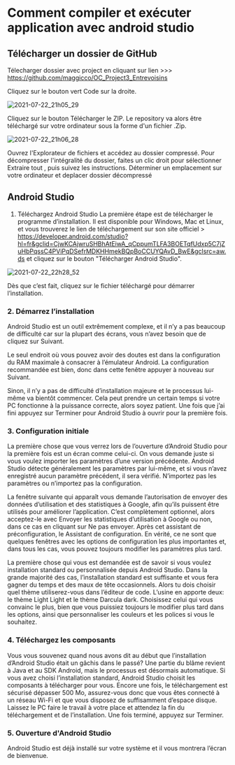 # Comment compiler et exécuter application avec android studio


## Télécharger un dossier de GitHub

Télecharger dossier avec project en cliquant sur lien >>>
https://github.com/maggicco/OC_Project3_Entrevoisins

Cliquez sur le bouton vert Code sur la droite.

![2021-07-22_21h05_29](https://user-images.githubusercontent.com/28864785/126695341-ba97b4e1-8421-4f2a-9d55-e55190ad27f5.png)


Cliquez sur le bouton Télécharger le ZIP. Le repository va alors être téléchargé sur votre ordinateur sous la forme d'un fichier .Zip.

![2021-07-22_21h06_28](https://user-images.githubusercontent.com/28864785/126695425-a699b7cf-5315-4ffb-ace8-5b610d55fd4d.png)


Ouvrez l'Explorateur de fichiers et accédez au dossier compressé. Pour décompresser l'intégralité du dossier, faites un clic droit pour sélectionner Extraire tout , puis suivez les instructions.
Déterminer un emplacement sur votre ordinateur et deplacer dossier décompressé



## Android Studio
1. Téléchargez Android Studio
La première étape est de télécharger le programme d’installation. Il est disponible pour Windows, Mac et Linux, et vous trouverez le lien de téléchargement sur son site officiel > https://developer.android.com/studio?hl=fr&gclid=CjwKCAjwruSHBhAtEiwA_qCppumTLFA3BOETqfUdxp5C7jZuHbPqssC4PViPqDSefrMDKHHmekBQpBoCCUYQAvD_BwE&gclsrc=aw.ds
et cliquez sur le bouton "Télécharger Android Studio".

![2021-07-22_22h28_52](https://user-images.githubusercontent.com/28864785/126705428-d0b805a5-42fe-405d-a8af-c09e3b795880.png)

Dès que c’est fait, cliquez sur le fichier téléchargé pour démarrer l’installation.

### 2. Démarrez l’installation
Android Studio est un outil extrêmement complexe, et il n’y a pas beaucoup de difficulté car sur la plupart des écrans, vous n’avez besoin que de cliquez sur Suivant.

Le seul endroit où vous pouvez avoir des doutes est dans la configuration du RAM maximale à consacrer à l’émulateur Android. 
La configuration recommandée est bien, donc dans cette fenêtre appuyer à nouveau sur Suivant.

Sinon, il n’y a pas de difficulté d’installation majeure et le processus lui-même va bientôt commencer. Cela peut prendre un certain temps si votre PC fonctionne à la puissance correcte, alors soyez patient. Une fois que j’ai fini appuyez sur Terminer pour Android Studio à ouvrir pour la première fois.

### 3. Configuration initiale
La première chose que vous verrez lors de l’ouverture d’Android Studio pour la première fois est un écran comme celui-ci. On vous demande juste si vous voulez importer les paramètres d’une version précédente. Android Studio détecte généralement les paramètres par lui-même, et si vous n’avez enregistré aucun paramètre précédent, il sera vérifié. N’importez pas les paramètres ou n’importez pas la configuration.

La fenêtre suivante qui apparaît vous demande l’autorisation de envoyer des données d’utilisation et des statistiques à Google, afin qu’ils puissent être utilisés pour améliorer l’application. C’est complètement optionnel, alors acceptez-le avec Envoyer les statistiques d’utilisation à Google ou non, dans ce cas en cliquant sur Ne pas envoyer.
Après cet assistant de préconfiguration, le Assistant de configuration. En vérité, ce ne sont que quelques fenêtres avec les options de configuration les plus importantes et, dans tous les cas, vous pouvez toujours modifier les paramètres plus tard.

La première chose qui vous est demandée est de savoir si vous voulez installation standard ou personnalisée depuis Android Studio. Dans la grande majorité des cas, l’installation standard est suffisante et vous fera gagner du temps et des maux de tête occasionnels.
Alors tu dois choisir quel thème utiliserez-vous dans l’éditeur de code. L’usine en apporte deux: le thème Light Light et le thème Darcula dark. Choisissez celui qui vous convainc le plus, bien que vous puissiez toujours le modifier plus tard dans les options, ainsi que personnaliser les couleurs et les polices si vous le souhaitez.
### 4. Téléchargez les composants
Vous vous souvenez quand nous avons dit au début que l’installation d’Android Studio était un gâchis dans le passé? Une partie du blâme revient à Java et au SDK Android, mais le processus est désormais automatique. Si vous avez choisi l’installation standard, Android Studio choisit les composants à télécharger pour vous.
Encore une fois, le téléchargement est sécurisé dépasser 500 Mo, assurez-vous donc que vous êtes connecté à un réseau Wi-Fi et que vous disposez de suffisamment d’espace disque. Laissez le PC faire le travail à votre place et attendez la fin du téléchargement et de l’installation. Une fois terminé, appuyez sur Terminer.

### 5. Ouverture d'Android Studio
Android Studio est déjà installé sur votre système et il vous montrera l’écran de bienvenue.
